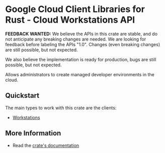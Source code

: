 # Google Cloud Client Libraries for Rust - Cloud Workstations API

<!-- Code generated by sidekick. DO NOT EDIT. -->

**FEEDBACK WANTED:** We believe the APIs in this crate are stable, and
do not anticipate any breaking changes are needed. We are looking for
feedback before labeling the APIs "1.0". Changes (even breaking changes)
are still possible, but not expected.

We also believe the implementation is ready for production, bugs are
still possible, but not expected.

Allows administrators to create managed developer environments in the cloud.

## Quickstart

The main types to work with this crate are the clients:

- [Workstations]

## More Information

- Read the [crate's documentation](https://docs.rs/google-cloud-workstations-v1/latest/google-cloud-workstations-v1)

[Workstations]: https://docs.rs/google-cloud-workstations-v1/latest/google_cloud_workstations_v1/client/struct.Workstations.html
